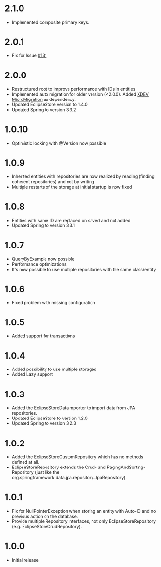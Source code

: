 # 2.1.0

* Implemented composite primary keys.

# 2.0.1

* Fix for Issue [#131](https://github.com/xdev-software/spring-data-eclipse-store/issues/131)

# 2.0.0

* Restructured root to improve performance with IDs in entities
* Implemented auto migration for older version (<2.0.0).
  Added [XDEV MicroMigration](https://github.com/xdev-software/micro-migration) as dependency.
* Updated EclipseStore version to 1.4.0
* Updated Spring to version 3.3.2

# 1.0.10

* Optimistic locking with @Version now possible

# 1.0.9

* Inherited entities with repositories are now realized by reading (finding coherent repositories) and not by writing
* Multiple restarts of the storage at initial startup is now fixed

# 1.0.8

* Entities with same ID are replaced on saved and not added
* Updated Spring to version 3.3.1

# 1.0.7

* QueryByExample now possible
* Performance optimizations
* It's now possible to use multiple repositories with the same class/entity

# 1.0.6

* Fixed problem with missing configuration

# 1.0.5

* Added support for transactions

# 1.0.4

* Added possibility to use multiple storages
* Added Lazy support

# 1.0.3

* Added the EclipseStoreDataImporter to import data from JPA repositories.
* Updated EclipseStore to version 1.2.0
* Updated Spring to version 3.2.3

# 1.0.2

* Added the EclipseStoreCustomRepository which has no methods defined at all.
* EclipseStoreRepository extends the Crud- and PagingAndSorting-Repository (just like the
  org.springframework.data.jpa.repository.JpaRepository).

# 1.0.1

* Fix for NullPointerException when storing an entity with Auto-ID and no previous action on the database.
* Provide multiple Repository Interfaces, not only EclipseStoreRepository (e.g. EclipseStoreCrudRepository).

# 1.0.0

* Initial release
 
